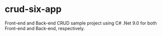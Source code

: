 # crud-six-app
Front-end and Back-end CRUD sample project using C# .Net 9.0 for both Front-end and Back-end, respectively.
